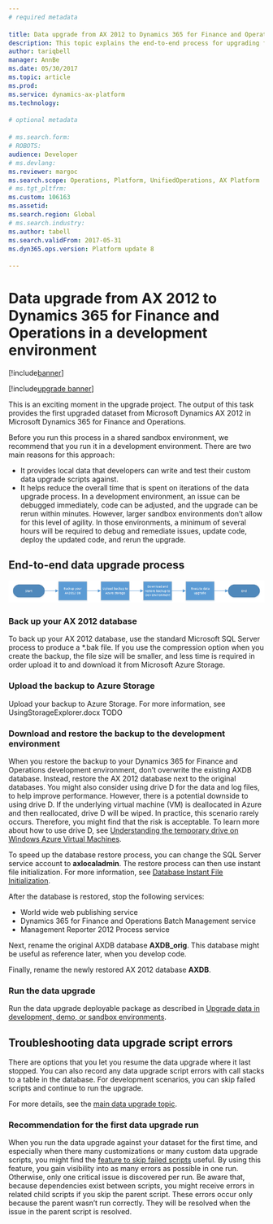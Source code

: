 ```yaml
---
# required metadata

title: Data upgrade from AX 2012 to Dynamics 365 for Finance and Operations in a development environment
description: This topic explains the end-to-end process for upgrading from Microsoft Dynamics AX 2012 to Microsoft Dynamics 365 for Finance and Operations in a development environment
author: tariqbell
manager: AnnBe
ms.date: 05/30/2017
ms.topic: article
ms.prod: 
ms.service: dynamics-ax-platform
ms.technology: 

# optional metadata

# ms.search.form: 
# ROBOTS: 
audience: Developer
# ms.devlang: 
ms.reviewer: margoc
ms.search.scope: Operations, Platform, UnifiedOperations, AX Platform
# ms.tgt_pltfrm: 
ms.custom: 106163
ms.assetid: 
ms.search.region: Global
# ms.search.industry: 
ms.author: tabell
ms.search.validFrom: 2017-05-31
ms.dyn365.ops.version: Platform update 8

---
```


# Data upgrade from AX 2012 to Dynamics 365 for Finance and Operations in a development environment

[!include[banner](../includes/banner.md)]

[!include[upgrade banner](../includes/upgrade-banner.md)]

This is an exciting moment in the upgrade project. The output of this task  provides the first upgraded dataset from Microsoft Dynamics AX 2012 in Microsoft Dynamics 365 for Finance and Operations.

Before you run this process in a shared sandbox environment, we recommend that you run it in a development environment. There are two main reasons for this approach:

- It provides local data that developers can write and test their custom data upgrade scripts against.
- It helps reduce the overall time that is spent on iterations of the data upgrade process. In a development environment, an issue can be debugged immediately, code can be adjusted, and the upgrade can be rerun within minutes. However, larger sandbox environments don’t allow for this level of agility. In those environments, a minimum of several hours will be required to debug and remediate issues, update code, deploy the updated code, and rerun the upgrade.

## End-to-end data upgrade process

![Data upgrade process](media/endToEndDataUpgradeProcess.png)

### Back up your AX 2012 database

To back up your AX 2012 database, use the standard Microsoft SQL Server process to produce a *.bak file. If you use the compression option when you create the backup, the file size will be smaller, and less time is required in order upload it to and download it from Microsoft Azure Storage.

### Upload the backup to Azure Storage

Upload your backup to Azure Storage. For more information, see UsingStorageExplorer.docx TODO

### Download and restore the backup to the development environment

When you restore the backup to your Dynamics 365 for Finance and Operations development environment, don’t overwrite the existing AXDB database. Instead, restore the AX 2012 database next to the original databases. You might also consider using drive D for the data and log files, to help improve performance. However, there is a potential downside to using drive D. If the underlying virtual machine (VM) is deallocated in Azure and then reallocated, drive D will be wiped. In practice, this scenario rarely occurs. Therefore, you might find that the risk is acceptable. To learn more about how to use drive D, see [Understanding the temporary drive on Windows Azure Virtual Machines](https://blogs.msdn.microsoft.com/mast/2013/12/06/understanding-the-temporary-drive-on-windows-azure-virtual-machines/).

To speed up the database restore process, you can change the SQL Server service account to **axlocaladmin**. The restore process can then use instant file initialization. For more information, see [Database Instant File Initialization](https://docs.microsoft.com/en-us/sql/relational-databases/databases/database-instant-file-initialization).

After the database is restored, stop the following services:

- World wide web publishing service
- Dynamics 365 for Finance and Operations Batch Management service
- Management Reporter 2012 Process service

Next, rename the original AXDB database **AXDB_orig**. This database might be useful as reference later, when you develop code.

Finally, rename the newly restored AX 2012 database **AXDB**.

### Run the data upgrade

Run the data upgrade deployable package as described in [Upgrade data in development, demo, or sandbox environments](https://docs.microsoft.com/en-gb/dynamics365/operations/dev-itpro/migration-upgrade/upgrade-data-to-latest-update).

## Troubleshooting data upgrade script errors

There are options that you let you resume the data upgrade where it last stopped. You can also record any data upgrade script errors with call stacks to a table in the database. For development scenarios, you can skip failed scripts and continue to run the upgrade.

For more details, see the [main data upgrade topic](https://docs.microsoft.com/en-gb/dynamics365/operations/dev-itpro/migration-upgrade/upgrade-data-to-latest-update#troubleshoot-upgrade-script-errors).

### Recommendation for the first data upgrade run

When you run the data upgrade against your dataset for the first time, and especially when there many customizations or many custom data upgrade scripts, you might find the [feature to skip failed scripts](https://docs.microsoft.com/en-gb/dynamics365/operations/dev-itpro/migration-upgrade/upgrade-data-to-latest-update) useful. By using this feature, you gain visibility into as many errors as possible in one run. Otherwise, only one critical issue is discovered per run. Be aware that, because dependencies exist between scripts, you might receive errors in related child scripts if you skip the parent script. These errors occur only because the parent wasn’t run correctly. They will be resolved when the issue in the parent script is resolved.

